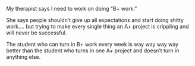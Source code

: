  My therapist says I need to work on doing “B+ work.”

She says people shouldn’t give up all expectations and start doing shitty work.... but trying to make every single thing an A+ project is crippling and will never be successful.

The student who can turn in B+ work every week is way way way way better than the student who turns in one A+ project and doesn’t turn in anything else. 